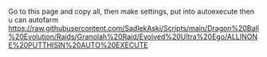 Go to this page and copy all, then make settings, put into autoexecute then u can autofarm
https://raw.githubusercontent.com/SadlekAski/Scripts/main/Dragon%20Ball%20Evolution/Raids/Granolah%20Raid/Evolved%20Ultra%20Ego/ALLINONE%20PUTTHISIN%20AUTO%20EXECUTE





